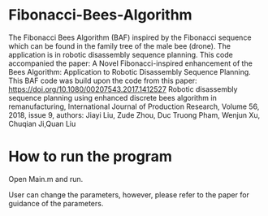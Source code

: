 # Fibonacci-Bees-Algorithm
The Fibonacci Bees Algorithm (BAF) inspired by the Fibonacci sequence which can be found in the family tree of the male bee (drone). The application is in robotic disassembly sequence planning.
This code accompanied the paper: A Novel Fibonacci-inspired enhancement of the Bees Algorithm: Application to Robotic Disassembly Sequence Planning.
This BAF code was build upon the code from this paper: https://doi.org/10.1080/00207543.2017.1412527 Robotic disassembly sequence planning using enhanced discrete bees algorithm in remanufacturing, International Journal of Production Research, Volume 56, 2018, issue 9, authors: Jiayi Liu, Zude Zhou, Duc Truong Pham, Wenjun Xu, Chuqian Ji,Quan Liu

# How to run the program
Open Main.m and run.

User can change the parameters, however, please refer to the paper for guidance of the parameters. 
